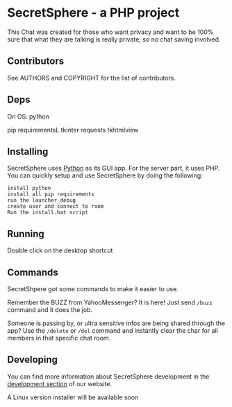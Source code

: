 # SecretSphere - a PHP project
This Chat was created for those who want privacy and want to be 100% sure that what they are talking is really private, so no chat saving involved.
## Contributors
See AUTHORS and COPYRIGHT for the list of contributors.
## Deps
On OS:
python

pip requirementsL
tkinter
requests
tkhtmlview

## Installing
SecretSphere uses [Python](https://python.org) as its GUI app. For the server 
part, it uses PHP.
You can quickly setup and use SecretSphere by doing the following:
```
install python
install all pip requirements
run the launcher_debug
create user and connect to room
Run the install.bat script
```
## Running
Double click on the desktop shortcut

## Commands
SecretShpere got some commands to make it easier to use.

Remember the BUZZ from YahooMessenger? It is here! Just send `/buzz`
command and it does the job.

Someone is passing by, or ultra sensitive infos are being shared through the app?
Use the `/delete` or `/del` command and instantly clear the char
for all members in that specific chat room.

## Developing
You can find more information about SecretSphere development in the
[development section](https://alxb421.github.io/SecretSphere/landing/development/) of our website.

A Linux version installer will be available soon
